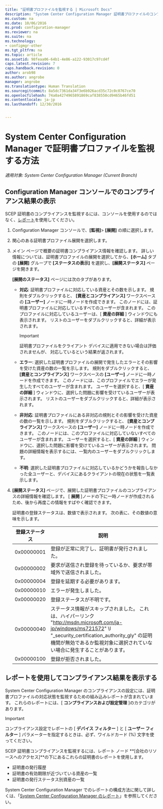 ```yaml
---
title: "証明書プロファイルを監視する | Microsoft Docs"
description: "System Center Configuration Manager 証明書プロファイルのコンプライアンス状態を監視する方法を説明します。"
ms.custom: na
ms.date: 10/06/2016
ms.prod: configuration-manager
ms.reviewer: na
ms.suite: na
ms.technology:
- configmgr-other
ms.tgt_pltfrm: na
ms.topic: article
ms.assetid: 98feaa06-64b1-4e86-a122-93017c97cd4f
caps.latest.revision: 7
caps.handback.revision: 0
author: arob98
ms.author: angrobe
manager: angrobe
ms.translationtype: Human Translation
ms.sourcegitcommit: 8a5dc7361da34f3e6b926acd35c72c0c0767ce70
ms.openlocfilehash: 74a0a4274965891869caf838550cd9465b46fd51
ms.contentlocale: ja-jp
ms.lasthandoff: 12/30/2016


---
```

# <a name="how-to-monitor-certificate-profiles-in-system-center-configuration-manager"></a>System Center Configuration Manager で証明書プロファイルを監視する方法

*適用対象: System Center Configuration Manager (Current Branch)*


##  <a name="view-compliance-results-in-the-configuration-manager-console"></a>Configuration Manager コンソールでのコンプライアンス結果の表示  

SCEP 証明書のコンプライアンスを監視するには、コンソールを使用するのではなく、[レポート](#view-compliance-results-by-using-reports)を使用してください。 

1.  Configuration Manager コンソールで、**[監視]**>  **[展開]** の順に選択します。  

3.  関心のある証明書プロファイル展開を選択します。  

4.  メイン ページで概要の証明書コンプライアンス情報を確認します。 詳しい情報については、証明書プロファイルの展開を選択してから、**[ホーム]** タブの **[展開]** グループで **[ステータスの表示]** を選択し、**[展開ステータス]** ページを開きます。  

     **[展開のステータス]** ページには次のタブがあります。  

    -   **対応**: 証明書プロファイルに対応している資産とその数を示します。 規則をダブルクリックすると、 **[資産とコンプライアンス]** ワークスペースの **[ユーザー]** ノードに一時ノードを作成できます。 このノードには、証明書プロファイルに対応しているすべてのユーザーが含まれます。 このプロファイルに対応しているユーザーは、[ **資産の詳細** ] ウィンドウにも表示されます。 リストのユーザーをダブルクリックすると、詳細が表示されます。  

        > [!IMPORTANT]  
        >  証明書プロファイルをクライアント デバイスに適用できない場合は評価されませんが、 対応しているという結果が返されます。  

    -   **エラー**: 選択した証明書プロファイルの展開で発生したエラーとその影響を受けた資産の数の一覧を示します。 規則をダブルクリックすると、 **[資産とコンプライアンス]** ワークスペースの **[ユーザー]** ノードに一時ノードを作成できます。 このノードには、このプロファイルでエラーが発生したすべてのユーザーが含まれます。 ユーザーを選択すると、[ **資産の詳細** ] ウィンドウに、選択した問題に影響を受けているユーザーが表示されます。 リストのユーザーをダブルクリックすると、詳細が表示されます。  

    -   **非対応**: 証明書プロファイルにある非対応の規則とその影響を受けた資産の数の一覧を示します。 規則をダブルクリックすると、 **[資産とコンプライアンス]** ワークスペースの **[ユーザー]** ノードに一時ノードを作成できます。 このノードには、このプロファイルに対応していないすべてのユーザーが含まれます。 ユーザーを選択すると、[ **資産の詳細** ] ウィンドウに、選択した問題に影響を受けているユーザーが表示されます。 問題の詳細情報を表示するには、一覧内のユーザーをダブルクリックします。  

    -   **不明**: 選択した証明書プロファイルに対応しているかどうかを報告しなかった全ユーザーと、デバイスにあるクライアントの現在の状態を一覧表示します。  

5.  **[展開ステータス]** ページで、展開した証明書プロファイルのコンプライアンスの詳細情報を確認します。 [ **展開** ]ノードの下に一時ノードが作成されるため、後から再度この情報をすばやく確認できます。  

     証明書の登録ステータスは、数値で表示されます。 次の表に、その数値の意味を示します。  

    |登録ステータス|説明|  
    |-----------------------|-----------------|  
    |0x00000001|登録が正常に完了し、証明書が発行されました。|  
    |0x00000002|要求が送信され登録を待っているか、要求が帯域外で送信されました。|  
    |0x00000004|登録を延期する必要があります。|  
    |0x00000010|エラーが発生しました。|  
    |0x00000020|登録ステータスが不明です。|  
    |0x00000040|ステータス情報がスキップされました。 これは、ハイパーリンク "http://msdn.microsoft.com/ja-jp/windows/ms721572" \l "_security_certification_authority_gly" の証明機関が無効であるか監視対象に選択されていない場合に発生することがあります。|  
    |0x00000100|登録が拒否されました。|  

##  <a name="view-compliance-results-by-using-reports"></a>レポートを使用してコンプライアンス結果を表示する

 System Center Configuration Manager のコンプライアンスの設定には、証明書プロファイルの対応状態を監視するための組み込みレポートが含まれています。 これらのレポートには、[ **コンプライアンスおよび設定管理** ]のカテゴリがあります。  

> [!IMPORTANT]  
>  コンプライアンス設定でレポートの [ **デバイス フィルター** ] と [ **ユーザー フィルター** ] パラメーターを指定するときは、必ず、ワイルドカード (%) 文字を使ってください。  

SCEP 証明書コンプライアンスを監視するには、レポート ノード **[会社のリソースへのアクセス]**の下にあるこれらの証明書のレポートを使用します。  

 -   証明書の発行履歴  
 -   証明書の有効期限が近づいている資産の一覧  
 -   証明書の発行ステータス別資産の一覧  



 System Center Configuration Manager でのレポートの構成方法に関して詳しくは、「[System Center Configuration Manager のレポート](../../core/servers/manage/reporting.md)」を参照してください。  

